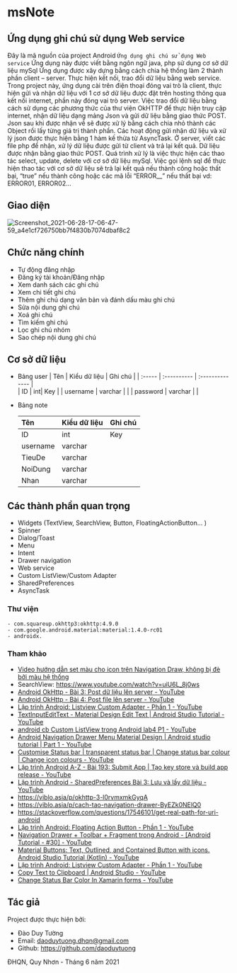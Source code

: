 # msNote
## Ứng dụng ghi chú sử dụng Web service

Đây là mã nguồn của project Android  `Ứng dụng ghi chú sử dụng Web service`
Ứng dụng này được viết bằng ngôn ngữ java, php sử dụng cơ sở dữ liệu mySql
Ứng dụng được xây dựng bằng cách chia hệ thống làm 2 thành phần client – server. Thực hiện kết nối, trao đổi dữ liệu bằng web service.
Trong project này, ứng dụng cài trên điện thoại đóng vai trò là client, thực hiện gửi và nhận dữ liệu với 1 cơ sở dữ liệu được đặt trên hosting thông qua kết nối internet, phần này đóng vai trò server.
Việc trao đổi dữ liệu bằng cách sử dụng các phương thức của thư viện OkHTTP để thực hiện truy cập internet, nhận dữ liệu dạng mảng Json và gửi dữ liệu bằng giao thức POST. Json sau khi được nhận về sẽ được xử lý bằng cách chia nhỏ thành các Object rồi lấy từng giá trị thành phần. Các hoạt động gửi nhận dữ liệu và xử lý json được thực hiện bằng 1 hàm kế thừa từ AsyncTask.
Ở server, viết các file php để nhận, xử lý dữ liệu được gửi từ client và trả lại kết quả. Dữ liệu được nhận bằng giao thức POST.  Quá trình xử lý là việc thực hiện các thao tác select, update, delete với cơ sở dữ liệu mySql. Việc gọi lệnh sql để thực hiện thao tác với cơ sở dữ liệu sẽ trả lại kết quả nếu thành công hoặc thất bại, “true” nếu thành công hoặc các mã lỗi  “ERROR__” nếu thất bại vd: ERROR01, ERROR02…

## Giao diện
![Screenshot_2021-06-28-17-06-47-59_a4e1cf726750bb7f4830b7074dbaf8c2](https://user-images.githubusercontent.com/76141709/123620611-9f73d680-d834-11eb-8199-dcb19cc98648.jpg)
 
## Chức năng chính

- Tự động đăng nhập
- Đăng ký tài khoản/Đăng nhập
- Xem danh sách các ghi chú
- Xem chi tiết ghi chú
- Thêm ghi chú dạng văn bản và đánh dấu màu ghi chú
- Sửa nội dung ghi chú
- Xoá ghi chú
- Tìm kiếm ghi chú
- Lọc ghi chú nhóm
- Sao chép nội dung ghi chú

## Cơ sở dữ liệu
- Bảng user
  |  Tên  |  Kiểu dữ liệu  |  Ghi chú  |
  |  :-----  |  :----------  |  :--------------  |  
  | ID | int| Key | 
  | username | varchar |  | 
  | password | varchar |  |  

- Bảng note
  
  |  Tên  |  Kiểu dữ liệu  |  Ghi chú  |
  |  :-----  |  :----------  |  :--------------  |  
  | ID | int| Key | 
  | username | varchar |  | 
  | TieuDe | varchar |  |  
  | NoiDung | varchar |  | 
  | Nhan | varchar |  | 

## Các thành phần quan trọng
- Widgets (TextView, SearchView, Button, FloatingActionButton... )
- Spinner
- Dialog/Toast
- Menu
- Intent
- Drawer navigation
- Web service
- Custom ListView/Custom Adapter
- SharedPreferences
- AsyncTask
### Thư viện
	- com.squareup.okhttp3:okhttp:4.9.0 
	- com.google.android.material:material:1.4.0-rc01
	- androidx.
### Tham khảo
- [Video hướng dẫn set màu cho icon trên Navigation Draw, không bị đè bởi màu hệ thống](https://www.youtube.com/watch?v=6SrKOBV_hx8&t=893s)
- SearchView: https://www.youtube.com/watch?v=uiU6L_8j0ws
- [Android OkHttp - Bài 3: Post dữ liệu lên server - YouTube](https://www.youtube.com/watch?v=aJJcpR6PvYo)
- [Android OkHttp - Bài 4: Post file lên server - YouTube](https://www.youtube.com/watch?v=x43xArbrJpI)
- [Lập trình Android: Listview Custom Adapter - Phần 1 - YouTube](https://www.youtube.com/watch?v=grTGykNJ74A)
- [TextInputEditText - Material Design Edit Text | Android Studio Tutorial - YouTube](https://www.youtube.com/watch?v=IxhIa3eZxz8)
- [android cb Custom ListView trong Android lab4 P1 - YouTube](https://www.youtube.com/watch?v=dM7JhBExmsc)
- [Android Navigation Drawer Menu Material Design | Android studio tutorial | Part 1 - YouTube](https://www.youtube.com/watch?v=HwYENW0RyY4)
- [Customise Status bar | transparent status bar | Change status bar colour | Change icon colours - YouTube](https://www.youtube.com/watch?v=a8NOQ6gIul0)
- [Lập trình Android A-Z - Bài 193: Submit App | Tạo key store và build app release - YouTube](https://www.youtube.com/watch?v=yKnyYBTA_C4)
- [Lập trình Android - SharedPreferences Bài 3: Lưu và lấy dữ liệu - YouTube](https://www.youtube.com/watch?v=a-GYAfWEwIc)
- https://viblo.asia/p/okhttp-3-l0rvmxmkGyqA
- https://viblo.asia/p/cach-tao-navigation-drawer-ByEZk0NElQ0
- https://stackoverflow.com/questions/17546101/get-real-path-for-uri-android
- [Lập trình Android: Floating Action Button - Phần 1 - YouTube](https://www.youtube.com/watch?v=h3ZC5JeWXto)
- [Navigation Drawer + Toolbar + Fragment trong Android - [Android Tutorial - #30] - YouTube](https://www.youtube.com/watch?v=fIrQNDqKpzs)
- [Material Buttons: Text, Outlined, and Contained Button with icons. Android Studio Tutorial (Kotlin) - YouTube](https://www.youtube.com/watch?v=tOwZTXPOmJU)
- [Lập trình Android: Listview Custom Adapter - Phần 1 - YouTube](https://www.youtube.com/watch?v=grTGykNJ74A)
- [Copy Text to Clipboard | Android Studio - YouTube](https://www.youtube.com/watch?v=nlYT3rfsXN4)
- [Change Status Bar Color In Xamarin forms - YouTube](https://www.youtube.com/watch?v=6sRTOvrFYm0)
## Tác giả

Project được thực hiện bởi:
- Đào Duy Tường
-	Email: daoduytuong.dhqn@gmail.com
-	Github: https://github.com/daoduytuong
	
ĐHQN, Quy Nhơn - Tháng 6 năm 2021

